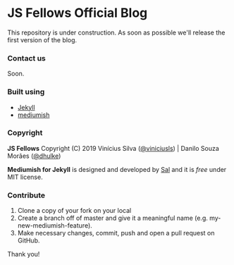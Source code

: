 # JS Fellows Official Blog

This repository is under construction. As soon as possible we'll release the first version of the blog.

### Contact us

Soon.

### Built using

- [Jekyll](https://jekyllrb.com/)
- [mediumish](https://github.com/wowthemesnet/mediumish-theme-jekyll)

### Copyright

**JS Fellows** Copyright (C) 2019 Vinícius Silva ([@viniciusls](https://github.com/viniciusls)) | Danilo Souza Morães ([@dhulke](https://github.com/dhulke))

**Mediumish for Jekyll** is designed and developed by [Sal](https://www.wowthemes.net) and it is *free* under MIT license. 

### Contribute

1. Clone a copy of your fork on your local
2. Create a branch off of master and give it a meaningful name (e.g. my-new-mediumish-feature).
3. Make necessary changes, commit, push and open a pull request on GitHub.

Thank you!
